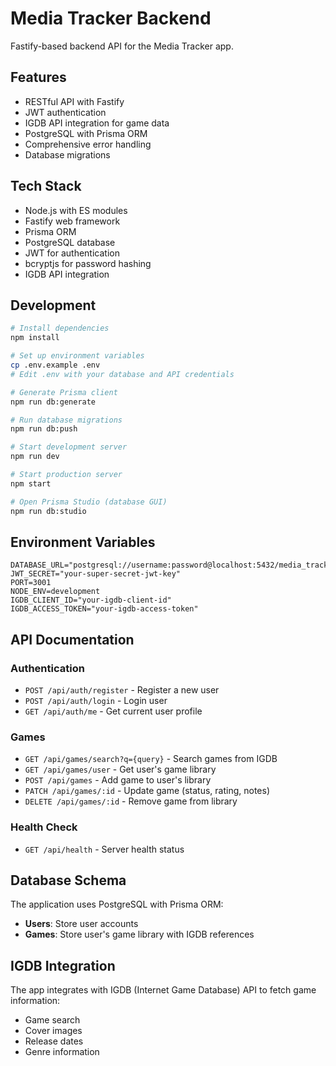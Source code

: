 # Media Tracker Backend

Fastify-based backend API for the Media Tracker app.

## Features

- RESTful API with Fastify
- JWT authentication
- IGDB API integration for game data
- PostgreSQL with Prisma ORM
- Comprehensive error handling
- Database migrations

## Tech Stack

- Node.js with ES modules
- Fastify web framework
- Prisma ORM
- PostgreSQL database
- JWT for authentication
- bcryptjs for password hashing
- IGDB API integration

## Development

```bash
# Install dependencies
npm install

# Set up environment variables
cp .env.example .env
# Edit .env with your database and API credentials

# Generate Prisma client
npm run db:generate

# Run database migrations
npm run db:push

# Start development server
npm run dev

# Start production server
npm start

# Open Prisma Studio (database GUI)
npm run db:studio
```

## Environment Variables

```env
DATABASE_URL="postgresql://username:password@localhost:5432/media_tracker_db"
JWT_SECRET="your-super-secret-jwt-key"
PORT=3001
NODE_ENV=development
IGDB_CLIENT_ID="your-igdb-client-id"
IGDB_ACCESS_TOKEN="your-igdb-access-token"
```

## API Documentation

### Authentication

- `POST /api/auth/register` - Register a new user
- `POST /api/auth/login` - Login user
- `GET /api/auth/me` - Get current user profile

### Games

- `GET /api/games/search?q={query}` - Search games from IGDB
- `GET /api/games/user` - Get user's game library
- `POST /api/games` - Add game to user's library
- `PATCH /api/games/:id` - Update game (status, rating, notes)
- `DELETE /api/games/:id` - Remove game from library

### Health Check

- `GET /api/health` - Server health status

## Database Schema

The application uses PostgreSQL with Prisma ORM:

- **Users**: Store user accounts
- **Games**: Store user's game library with IGDB references

## IGDB Integration

The app integrates with IGDB (Internet Game Database) API to fetch game information:
- Game search
- Cover images
- Release dates
- Genre information
